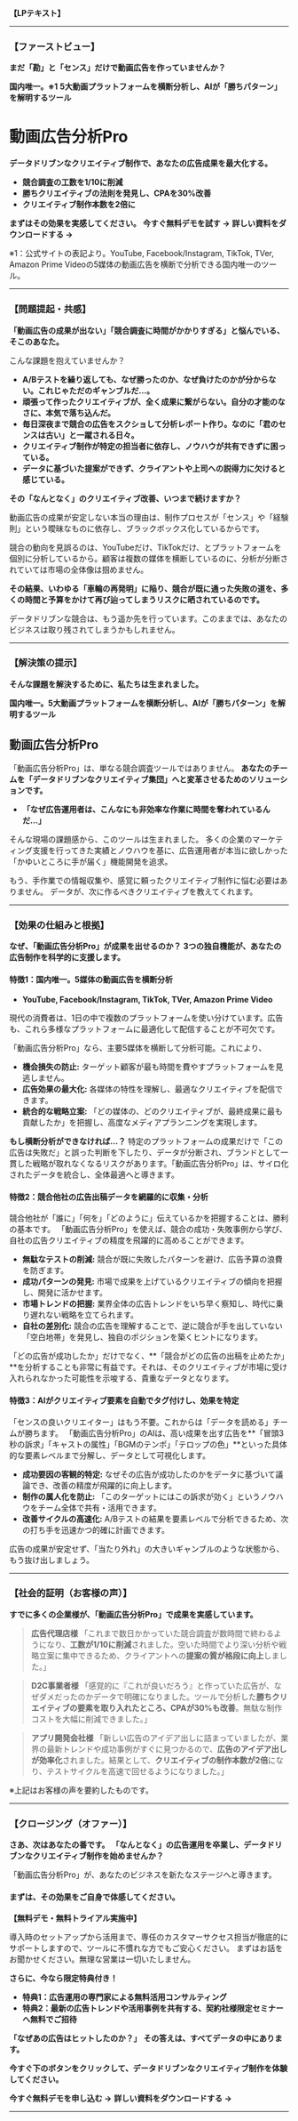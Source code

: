 **【LPテキスト】**

---

### **【ファーストビュー】**

**まだ「勘」と「センス」だけで動画広告を作っていませんか？**

**国内唯一。※1**
**5大動画プラットフォームを横断分析し、AIが「勝ちパターン」を解明するツール**
# **動画広告分析Pro**

**データドリブンなクリエイティブ制作で、あなたの広告成果を最大化する。**

*   **競合調査の工数を1/10に削減**
*   **勝ちクリエイティブの法則を発見し、CPAを30%改善**
*   **クリエイティブ制作本数を2倍に**

**まずはその効果を実感してください。**
**今すぐ無料デモを試す →**
**詳しい資料をダウンロードする →**

※1：公式サイトの表記より。YouTube, Facebook/Instagram, TikTok, TVer, Amazon Prime Videoの5媒体の動画広告を横断で分析できる国内唯一のツール。

---

### **【問題提起・共感】**

**「動画広告の成果が出ない」「競合調査に時間がかかりすぎる」と悩んでいる、そこのあなた。**

こんな課題を抱えていませんか？

*   **A/Bテストを繰り返しても、なぜ勝ったのか、なぜ負けたのかが分からない。これじゃただのギャンブルだ…。**
*   **頑張って作ったクリエイティブが、全く成果に繋がらない。自分の才能のなさに、本気で落ち込んだ。**
*   **毎日深夜まで競合の広告をスクショして分析レポート作り。なのに「君のセンスは古い」と一蹴される日々。**
*   **クリエイティブ制作が特定の担当者に依存し、ノウハウが共有できずに困っている。**
*   **データに基づいた提案ができず、クライアントや上司への説得力に欠けると感じている。**

**その「なんとなく」のクリエイティブ改善、いつまで続けますか？**

動画広告の成果が安定しない本当の理由は、制作プロセスが「センス」や「経験則」という曖昧なものに依存し、ブラックボックス化しているからです。

競合の動向を見誤るのは、YouTubeだけ、TikTokだけ、とプラットフォームを個別に分析しているから。顧客は複数の媒体を横断しているのに、分析が分断されていては市場の全体像は掴めません。

**その結果、いわゆる「車輪の再発明」に陥り、競合が既に通った失敗の道を、多くの時間と予算をかけて再び辿ってしまうリスクに晒されているのです。**

データドリブンな競合は、もう遥か先を行っています。このままでは、あなたのビジネスは取り残されてしまうかもしれません。

---

### **【解決策の提示】**

**そんな課題を解決するために、私たちは生まれました。**

**国内唯一。5大動画プラットフォームを横断分析し、AIが「勝ちパターン」を解明するツール**
## **動画広告分析Pro**

「動画広告分析Pro」は、単なる競合調査ツールではありません。
**あなたのチームを「データドリブンなクリエイティブ集団」へと変革させるためのソリューションです。**

*   **「なぜ広告運用者は、こんなにも非効率な作業に時間を奪われているんだ…」**

そんな現場の課題感から、このツールは生まれました。
多くの企業のマーケティング支援を行ってきた実績とノウハウを基に、広告運用者が本当に欲しかった「かゆいところに手が届く」機能開発を追求。

もう、手作業での情報収集や、感覚に頼ったクリエイティブ制作に悩む必要はありません。
データが、次に作るべきクリエイティブを教えてくれます。

---

### **【効果の仕組みと根拠】**

**なぜ、「動画広告分析Pro」が成果を出せるのか？**
**3つの独自機能が、あなたの広告制作を科学的に支援します。**

#### **特徴1：国内唯一。5媒体の動画広告を横断分析**
*   **YouTube, Facebook/Instagram, TikTok, TVer, Amazon Prime Video**

現代の消費者は、1日の中で複数のプラットフォームを使い分けています。広告も、これら多様なプラットフォームに最適化して配信することが不可欠です。

「動画広告分析Pro」なら、主要5媒体を横断して分析可能。これにより、
*   **機会損失の防止:** ターゲット顧客が最も時間を費やすプラットフォームを見逃しません。
*   **広告効果の最大化:** 各媒体の特性を理解し、最適なクリエイティブを配信できます。
*   **統合的な戦略立案:** 「どの媒体の、どのクリエイティブが、最終成果に最も貢献したか」を把握し、高度なメディアプランニングを実現します。

**もし横断分析ができなければ…？**
特定のプラットフォームの成果だけで「この広告は失敗だ」と誤った判断を下したり、データが分断され、ブランドとして一貫した戦略が取れなくなるリスクがあります。「動画広告分析Pro」は、サイロ化されたデータを統合し、全体最適へと導きます。

#### **特徴2：競合他社の広告出稿データを網羅的に収集・分析**

競合他社が「誰に」「何を」「どのように」伝えているかを把握することは、勝利の基本です。
「動画広告分析Pro」を使えば、競合の成功・失敗事例から学び、自社の広告クリエイティブの精度を飛躍的に高めることができます。

*   **無駄なテストの削減:** 競合が既に失敗したパターンを避け、広告予算の浪費を防ぎます。
*   **成功パターンの発見:** 市場で成果を上げているクリエイティブの傾向を把握し、開発に活かせます。
*   **市場トレンドの把握:** 業界全体の広告トレンドをいち早く察知し、時代に乗り遅れない戦略を立てられます。
*   **自社の差別化:** 競合の広告を理解することで、逆に競合が手を出していない「空白地帯」を発見し、独自のポジションを築くヒントになります。

「どの広告が成功したか」だけでなく、**「競合がどの広告の出稿を止めたか」**を分析することも非常に有益です。それは、そのクリエイティブが市場に受け入れられなかった可能性を示唆する、貴重なデータとなります。

#### **特徴3：AIがクリエイティブ要素を自動でタグ付けし、効果を特定**

「センスの良いクリエイター」はもう不要。これからは「データを読める」チームが勝ちます。
「動画広告分析Pro」のAIは、高い成果を出す広告を**「冒頭3秒の訴求」「キャストの属性」「BGMのテンポ」「テロップの色」**といった具体的な要素レベルまで分解し、データとして可視化します。

*   **成功要因の客観的特定:** なぜその広告が成功したのかをデータに基づいて議論でき、改善の精度が飛躍的に向上します。
*   **制作の属人化を防止:** 「このターゲットにはこの訴求が効く」というノウハウをチーム全体で共有・活用できます。
*   **改善サイクルの高速化:** A/Bテストの結果を要素レベルで分析できるため、次の打ち手を迅速かつ的確に計画できます。

広告の成果が安定せず、「当たり外れ」の大きいギャンブルのような状態から、もう抜け出しましょう。

---

### **【社会的証明（お客様の声）】**

**すでに多くの企業様が、「動画広告分析Pro」で成果を実感しています。**

> **広告代理店様**
> 「これまで数日かかっていた競合調査が数時間で終わるようになり、**工数が1/10に削減**されました。空いた時間でより深い分析や戦略立案に集中できるため、クライアントへの**提案の質が格段に向上**しました。」

> **D2C事業者様**
> 「感覚的に『これが良いだろう』と作っていた広告が、なぜダメだったのかデータで明確になりました。ツールで分析した**勝ちクリエイティブの要素を取り入れたところ、CPAが30%も改善**。無駄な制作コストを大幅に削減できました。」

> **アプリ開発会社様**
> 「新しい広告のアイデア出しに詰まっていましたが、業界の最新トレンドや成功事例がすぐに見つかるので、**広告のアイデア出しが効率化**されました。結果として、**クリエイティブの制作本数が2倍**になり、テストサイクルを高速で回せるようになりました。」

※上記はお客様の声を要約したものです。

---

### **【クロージング（オファー）】**

**さあ、次はあなたの番です。**
**「なんとなく」の広告運用を卒業し、データドリブンなクリエイティブ制作を始めませんか？**

「動画広告分析Pro」が、あなたのビジネスを新たなステージへと導きます。

#### **まずは、その効果をご自身で体感してください。**

**【無料デモ・無料トライアル実施中】**

導入時のセットアップから活用まで、専任のカスタマーサクセス担当が徹底的にサポートしますので、ツールに不慣れな方でもご安心ください。
まずはお話をお聞かせください。無理な営業は一切いたしません。

**さらに、今なら限定特典付き！**

*   **特典1：広告運用の専門家による無料活用コンサルティング**
*   **特典2：最新の広告トレンドや活用事例を共有する、契約社様限定セミナーへ無料でご招待**

**「なぜあの広告はヒットしたのか？」**
**その答えは、すべてデータの中にあります。**

**今すぐ下のボタンをクリックして、データドリブンなクリエイティブ制作を体験してください。**

**今すぐ無料デモを申し込む →**
**詳しい資料をダウンロードする →**

---

